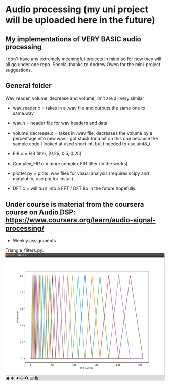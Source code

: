 # Audio processing (my uni project will be uploaded here in the future)
## My implementations of VERY BASIC audio processing

I don't have any extremely meaningful projects in mind so for now they will all go under one repo. Special thanks to Andrew Owen for the mini-project suggestions.

## General folder

Wav_reader, volume_decrease and volume_limit are all very similar

- wav_reader.c = takes in a .wav file and outputs the same one to same.wav
- wav.h = header file for wav headers and data
- volume_decrease.c = takes in .wav file, decreases the volume by a percentage into new.wav. I got stuck for a bit on this one because the sample code I looked at used short int, but I needed to use uint8_t.

- FIR.c = FIR filter, [0.25, 0.5, 0.25]
- Complex_FIR.c = more complex FIR filter (in the works)
- plotter.py = plots .wav files for visual analysis (requires scipy and matplotlib, use pip for install)

- DFT.c = will turn into a FFT / DFT lib in the future hopefully.

## Under course is material from the coursera course on Audio DSP: https://www.coursera.org/learn/audio-signal-processing/

- Weekly assignments

Triangle_filters.py:
![Triangle filters, fs=44100, FFT_size=1024, min_freq=300, max_freq=22050](/triangle_filters.png?raw=true "Triangle filters, fs=44100, FFT_size=1024, min_freq=300, max_freq=22050")
